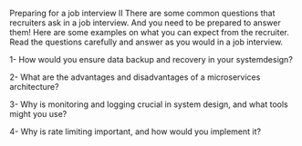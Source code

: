 Preparing for
a job interview II
 There are some common questions that recruiters ask in
a job interview. And you need to be prepared to answer
them! Here are some examples on what you can expect
from the recruiter. Read the questions carefully and answer
as you would in a job interview.

1- How would you ensure data backup and recovery in your systemdesign?


2- What are the advantages and disadvantages of a microservices architecture?

3- Why is monitoring and logging crucial in system design, and what tools might you use?

4- Why is rate limiting important, and how would you implement it?